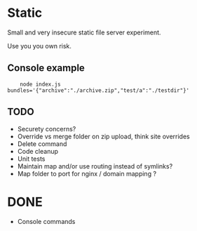 # Static
Small and very insecure static file server experiment.

Use you you own risk.

## Console example

```
    node index.js bundles='{"archive":"./archive.zip","test/a":"./testdir"}'
```

## TODO

* Securety concerns?
* Override vs merge folder on zip upload, think site overrides
* Delete command
* Code cleanup
* Unit tests
* Maintain map and/or use routing instead of symlinks?
* Map folder to port for nginx / domain mapping ?

# DONE
* Console commands